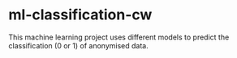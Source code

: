 # ml-classification-cw
This machine learning project uses different models to predict the classification (0 or 1) of anonymised data.
